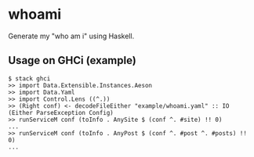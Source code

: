 # whoami

Generate my "who am i" using Haskell.

## Usage on GHCi (example)

```
$ stack ghci
>> import Data.Extensible.Instances.Aeson
>> import Data.Yaml
>> import Control.Lens ((^.))
>> (Right conf) <- decodeFileEither "example/whoami.yaml" :: IO (Either ParseException Config)
>> runServiceM conf (toInfo . AnySite $ (conf ^. #site) !! 0)
...
>> runServiceM conf (toInfo . AnyPost $ (conf ^. #post ^. #posts) !! 0)
...
```
